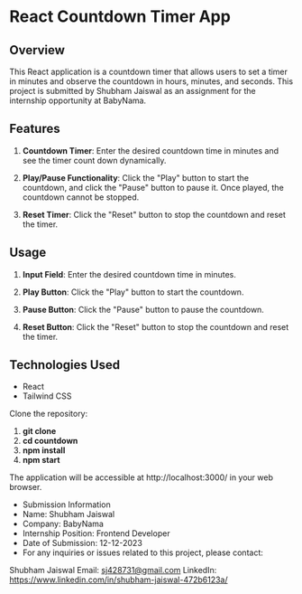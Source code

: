 # React Countdown Timer App

## Overview

This React application is a countdown timer that allows users to set a timer in minutes and observe the countdown in hours, minutes, and seconds. This project is submitted by Shubham Jaiswal as an assignment for the internship opportunity at BabyNama.

## Features

1. **Countdown Timer**: Enter the desired countdown time in minutes and see the timer count down dynamically.

2. **Play/Pause Functionality**: Click the "Play" button to start the countdown, and click the "Pause" button to pause it. Once played, the countdown cannot be stopped.

3. **Reset Timer**: Click the "Reset" button to stop the countdown and reset the timer.

## Usage

1. **Input Field**: Enter the desired countdown time in minutes.

2. **Play Button**: Click the "Play" button to start the countdown.

3. **Pause Button**: Click the "Pause" button to pause the countdown.

4. **Reset Button**: Click the "Reset" button to stop the countdown and reset the timer.

## Technologies Used

- React
- Tailwind CSS
  
 Clone the repository:
   1. **git clone**
   2. **cd countdown**
   3. **npm install**
   4. **npm start**




The application will be accessible at http://localhost:3000/ in your web browser.

- Submission Information
- Name: Shubham Jaiswal
- Company: BabyNama
- Internship Position: Frontend Developer 
- Date of Submission: 12-12-2023
- For any inquiries or issues related to this project, please contact:

Shubham Jaiswal
Email: sj428731@gmail.com
LinkedIn: https://www.linkedin.com/in/shubham-jaiswal-472b6123a/

   


